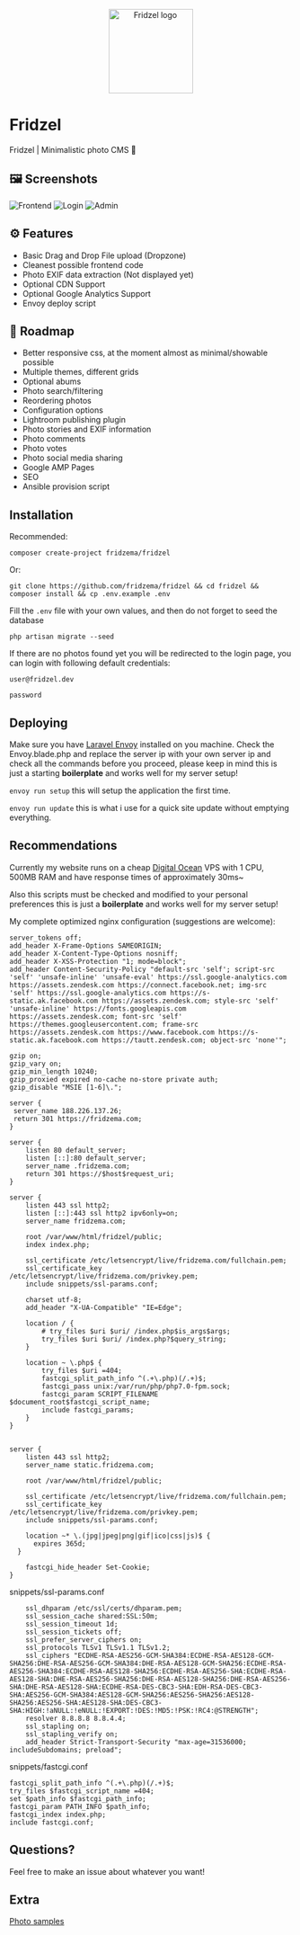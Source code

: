 <p align="center">
  <a href="https://fridzema.com"><img src="https://static.fridzema.com/img/fridzel.svg" alt="Fridzel logo" title="Fridzel" width="150" height="150" /></a>
</p>

# Fridzel
Fridzel | Minimalistic photo CMS 📸

## 🖼 Screenshots
<img src="https://static.fridzema.com/img/s1.jpg" alt="Frontend" title="Frontend"/>
<img src="https://static.fridzema.com/img/s2.jpg" alt="Login" title="Login"/>
<img src="https://static.fridzema.com/img/s3.jpg" alt="Admin" title="Admin"/>

## ⚙️ Features
* Basic Drag and Drop File upload (Dropzone)
* Cleanest possible frontend code
* Photo EXIF data extraction (Not displayed yet)
* Optional CDN Support
* Optional Google Analytics Support
* Envoy deploy script

## 🚧  Roadmap
* Better responsive css, at the moment almost as minimal/showable possible
* Multiple themes, different grids
* Optional abums
* Photo search/filtering
* Reordering photos
* Configuration options
* Lightroom publishing plugin
* Photo stories and EXIF information
* Photo comments
* Photo votes
* Photo social media sharing
* Google AMP Pages
* SEO
* Ansible provision script

## Installation

Recommended:

`composer create-project fridzema/fridzel `

Or:

`git clone https://github.com/fridzema/fridzel && cd fridzel && composer install && cp .env.example .env`

Fill the `.env` file with your own values, and then do not forget to seed the database

`php artisan migrate --seed`

If there are no photos found yet you will be redirected to the login page, you can login with following default credentials:

`user@fridzel.dev`

`password`

## Deploying
Make sure you have [Laravel Envoy](https://laravel.com/docs/5.4/envoy#installation "Envoy installation") installed on you machine.
Check the Envoy.blade.php and replace the server ip with your own server ip and check all the commands before you proceed, please keep in mind this is just a starting <strong>boilerplate</strong> and works well for my server setup!

`envoy run setup` this will setup the application the first time.

`envoy run update` this is what i use for a quick site update without emptying everything.

## Recommendations

Currently my website runs on a cheap [Digital Ocean](https://m.do.co/c/0c0123980463) VPS with 1 CPU, 500MB RAM and have response times of approximately 30ms~

Also this scripts must be checked and modified to your personal preferences this is just a <strong>boilerplate</strong> and works well for my server setup!

My complete optimized nginx configuration (suggestions are welcome):
```
server_tokens off;
add_header X-Frame-Options SAMEORIGIN;
add_header X-Content-Type-Options nosniff;
add_header X-XSS-Protection "1; mode=block";
add_header Content-Security-Policy "default-src 'self'; script-src 'self' 'unsafe-inline' 'unsafe-eval' https://ssl.google-analytics.com https://assets.zendesk.com https://connect.facebook.net; img-src 'self' https://ssl.google-analytics.com https://s-static.ak.facebook.com https://assets.zendesk.com; style-src 'self' 'unsafe-inline' https://fonts.googleapis.com https://assets.zendesk.com; font-src 'self' https://themes.googleusercontent.com; frame-src https://assets.zendesk.com https://www.facebook.com https://s-static.ak.facebook.com https://tautt.zendesk.com; object-src 'none'";

gzip on;
gzip_vary on;
gzip_min_length 10240;
gzip_proxied expired no-cache no-store private auth;
gzip_disable "MSIE [1-6]\.";

server {
 server_name 188.226.137.26;
 return 301 https://fridzema.com;
}

server {
	listen 80 default_server;
	listen [::]:80 default_server;
	server_name .fridzema.com;
	return 301 https://$host$request_uri;
}

server {
	listen 443 ssl http2;
	listen [::]:443 ssl http2 ipv6only=on;
	server_name fridzema.com;

	root /var/www/html/fridzel/public;
	index index.php;

	ssl_certificate /etc/letsencrypt/live/fridzema.com/fullchain.pem;
	ssl_certificate_key /etc/letsencrypt/live/fridzema.com/privkey.pem;
	include snippets/ssl-params.conf;

	charset utf-8;
	add_header "X-UA-Compatible" "IE=Edge";

	location / {
		# try_files $uri $uri/ /index.php$is_args$args;
		try_files $uri $uri/ /index.php?$query_string;
	}

	location ~ \.php$ {
    	try_files $uri =404;
    	fastcgi_split_path_info ^(.+\.php)(/.+)$;
    	fastcgi_pass unix:/var/run/php/php7.0-fpm.sock;
    	fastcgi_param SCRIPT_FILENAME $document_root$fastcgi_script_name;
    	include fastcgi_params;
	}
}


server {
	listen 443 ssl http2;
	server_name static.fridzema.com;

	root /var/www/html/fridzel/public;

	ssl_certificate /etc/letsencrypt/live/fridzema.com/fullchain.pem;
	ssl_certificate_key /etc/letsencrypt/live/fridzema.com/privkey.pem;
	include snippets/ssl-params.conf;

	location ~* \.(jpg|jpeg|png|gif|ico|css|js)$ {
	  expires 365d;
  }

	fastcgi_hide_header Set-Cookie;
}
```

snippets/ssl-params.conf
```
	ssl_dhparam /etc/ssl/certs/dhparam.pem;
	ssl_session_cache shared:SSL:50m;
	ssl_session_timeout 1d;
	ssl_session_tickets off;
	ssl_prefer_server_ciphers on;
	ssl_protocols TLSv1 TLSv1.1 TLSv1.2;
	ssl_ciphers "ECDHE-RSA-AES256-GCM-SHA384:ECDHE-RSA-AES128-GCM-SHA256:DHE-RSA-AES256-GCM-SHA384:DHE-RSA-AES128-GCM-SHA256:ECDHE-RSA-AES256-SHA384:ECDHE-RSA-AES128-SHA256:ECDHE-RSA-AES256-SHA:ECDHE-RSA-AES128-SHA:DHE-RSA-AES256-SHA256:DHE-RSA-AES128-SHA256:DHE-RSA-AES256-SHA:DHE-RSA-AES128-SHA:ECDHE-RSA-DES-CBC3-SHA:EDH-RSA-DES-CBC3-SHA:AES256-GCM-SHA384:AES128-GCM-SHA256:AES256-SHA256:AES128-SHA256:AES256-SHA:AES128-SHA:DES-CBC3-SHA:HIGH:!aNULL:!eNULL:!EXPORT:!DES:!MD5:!PSK:!RC4:@STRENGTH";
	resolver 8.8.8.8 8.8.4.4;
	ssl_stapling on;
	ssl_stapling_verify on;
	add_header Strict-Transport-Security "max-age=31536000; includeSubdomains; preload";
```

snippets/fastcgi.conf
```
fastcgi_split_path_info ^(.+\.php)(/.+)$;
try_files $fastcgi_script_name =404;
set $path_info $fastcgi_path_info;
fastcgi_param PATH_INFO $path_info;
fastcgi_index index.php;
include fastcgi.conf;
```

## Questions?
Feel free to make an issue about whatever you want!

## Extra
[Photo samples](https://static.fridzema.com/downloads/fridzel-samples.zip)

